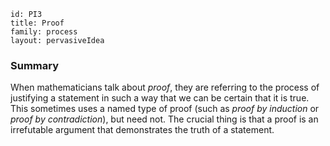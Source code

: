 ````
id: PI3
title: Proof
family: process
layout: pervasiveIdea

````

### Summary

When mathematicians talk about _proof_, they are referring to the process of justifying a statement in such a way that we can be certain that it is true.  This sometimes uses a named type of proof (such as _proof by induction_ or _proof by contradiction_), but need not.  The crucial thing is that a proof is an irrefutable argument that demonstrates the truth of a statement.
